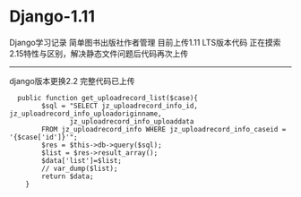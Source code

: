# Django-1.11
Django学习记录
简单图书出版社作者管理
目前上传1.11 LTS版本代码
正在摸索2.15特性与区别，解决静态文件问题后代码再次上传

------

django版本更换2.2
完整代码已上传


```
  public function get_uploadrecord_list($case){
		$sql = "SELECT jz_uploadrecord_info_id, jz_uploadrecord_info_uploadoriginname, 
		       jz_uploadrecord_info_uploaddata 
		FROM jz_uploadrecord_info WHERE jz_uploadrecord_info_caseid = '{$case['id']}'";
		$res = $this->db->query($sql);
		$list = $res->result_array();
		$data['list']=$list;
		// var_dump($list);
		return $data;
	}
        
```
